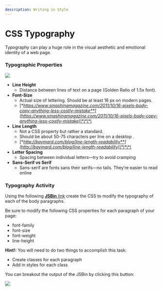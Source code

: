 ```yaml
---
description: Writing in Style
---
```


# CSS Typography

Typography can play a huge role in the visual aesthetic and emotional identity of a web page. 

### Typographic Properties

![](https://lh6.googleusercontent.com/IEolQ341c6y-0P_FpKyEKizODWBkEfh3nR9jzoWXe6BfayTXjKE68SbEhw3KG66lEoON5Jl-PM448d-GL-_YqDWO_6DuLoEh5xqDbbZiVKMVxgwHgooryN7HQbn1w9YGaCGNw58agAs)

* **Line Height**
  * Distance between lines of text on a page \(Golden Ratio of 1.5x font\).
* **Font-Size**
  * Actual size of lettering. Should be at least 16 px on modern pages.
  * [**https://www.smashingmagazine.com/2011/10/16-pixels-body-copy-anything-less-costly-mistake**](https://www.smashingmagazine.com/2011/10/16-pixels-body-copy-anything-less-costly-mistake)\*\*\*\*
* **Line Length**
  * Not a CSS property but rather a standard. 
  * Should be about 50-75 characters per line on a desktop .
  * [**http://baymard.com/blog/line-length-readability**](http://baymard.com/blog/line-length-readability)\*\*\*\*
* **Letter Spacing**
  * Spacing between individual letters—try to avoid cramping
* **Sans-Serif vs Serif**
  * Sans-serif are fonts sans their serifs—no tails. They’re easier to read online

### Typography Activity

Using the following [**JSBin** link](https://jsbin.com/fahexeb/2/edit?html,css,output) create the CSS to modify the typography of each of the body paragraphs.

Be sure to modify the following CSS properties for each paragraph of your page:

* font-family
* font-size
* font-weight
* line-height

**Hint!:** You will need to do two things to accomplish this task:

* Create classes for each paragraph
* Add in styles for each class

You can breakout the output of the JSBin by clicking this button:

![](../../../.gitbook/assets/image%20%2897%29.png)

